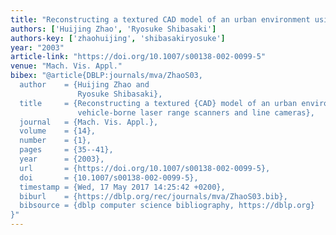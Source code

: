 ```yaml
---
title: "Reconstructing a textured CAD model of an urban environment using vehicle-borne laser range scanners and line cameras"
authors: ['Huijing Zhao', 'Ryosuke Shibasaki']
authors-key: ['zhaohuijing', 'shibasakiryosuke']
year: "2003"
article-link: "https://doi.org/10.1007/s00138-002-0099-5"
venue: "Mach. Vis. Appl."
bibex: "@article{DBLP:journals/mva/ZhaoS03,
  author    = {Huijing Zhao and
               Ryosuke Shibasaki},
  title     = {Reconstructing a textured {CAD} model of an urban environment using
               vehicle-borne laser range scanners and line cameras},
  journal   = {Mach. Vis. Appl.},
  volume    = {14},
  number    = {1},
  pages     = {35--41},
  year      = {2003},
  url       = {https://doi.org/10.1007/s00138-002-0099-5},
  doi       = {10.1007/s00138-002-0099-5},
  timestamp = {Wed, 17 May 2017 14:25:42 +0200},
  biburl    = {https://dblp.org/rec/journals/mva/ZhaoS03.bib},
  bibsource = {dblp computer science bibliography, https://dblp.org}
}"
---
```

